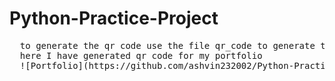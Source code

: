 # Python-Practice-Project
<pre>
  to generate the qr code use the file qr_code to generate the qr code using python
  here I have generated qr code for my portfolio
  ![Portfolio](https://github.com/ashvin232002/Python-Practice-Project/assets/120255875/484d282b-9a1e-46a4-b1b8-2b10769203ab)

</pre>
